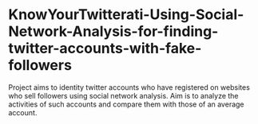 # KnowYourTwitterati-Using-Social-Network-Analysis-for-finding-twitter-accounts-with-fake-followers
Project aims to identity twitter accounts who have registered on websites who sell followers using social network analysis. Aim is to analyze the activities of such accounts and compare them with those of an average account.
